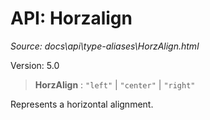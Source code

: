 # API: Horzalign

*Source: docs\api\type-aliases\HorzAlign.html*

Version: 5.0

> **HorzAlign** : `"left"` | `"center"` | `"right"`

Represents a horizontal alignment.
